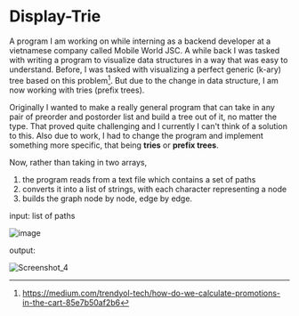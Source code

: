 # Display-Trie
A program I am working on while interning as a backend developer at a vietnamese company called Mobile World JSC. A while back I was tasked with writing a program to visualize data structures in a way that was easy to understand. Before, I was tasked with visualizing a perfect generic (k-ary) tree based on this problem[^1]. But due to the change in data structure, I am now working with tries (prefix trees). 

Originally I wanted to make a really general program that can take in any pair of preorder and postorder list and build a tree out of it, no matter the type. That proved quite challenging and I currently I can't think of a solution to this. Also due to work, I had to change the program and implement something more specific, that being **tries** or **prefix trees**. 

Now, rather than taking in two arrays, 
1. the program reads from a text file which contains a set of paths
2. converts it into a list of strings, with each character representing a node
3. builds the graph node by node, edge by edge.

input: list of paths

![image](https://github.com/Ternt/Display-Tree/assets/45267060/eaebb8a5-88b5-4a62-a860-79ad78972cf7)

output:

![Screenshot_4](https://github.com/Ternt/Display-Tree/assets/45267060/f5485b56-205f-4a09-a001-50650973aa15)

[^1]: https://medium.com/trendyol-tech/how-do-we-calculate-promotions-in-the-cart-85e7b50af2b6
